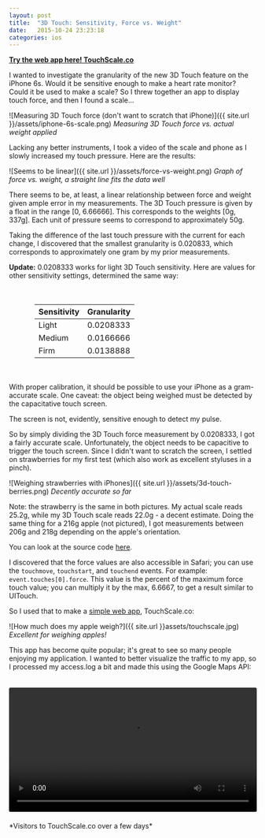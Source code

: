 ```yaml
---
layout: post
title:  "3D Touch: Sensitivity, Force vs. Weight"
date:   2015-10-24 23:23:18
categories: ios
---
```


<style>
img, video {
    width: 100%;
    border-radius: 3px;
    margin: 20px 0px;
}
table {
    width: 400px;
    margin: 50px auto;
}
.page-content a {
    font-weight: bold;
}
</style>

**[Try the web app here! TouchScale.co](http://touchscale.co)**

I wanted to investigate the granularity of the new 3D Touch feature on the iPhone 6s. Would it be sensitive enough to make a heart rate monitor? Could it be used to make a scale? So I threw together an app to display touch force, and then I found a scale...

![Measuring 3D Touch force (don't want to scratch that iPhone)]({{ site.url }}/assets/iphone-6s-scale.png)
*Measuring 3D Touch force vs. actual weight applied*

Lacking any better instruments, I took a video of the scale and phone as I slowly increased my touch pressure. Here are the results:

![Seems to be linear]({{ site.url }}/assets/force-vs-weight.png)
*Graph of force vs. weight, a straight line fits the data well*

There seems to be, at least, a linear relationship between force and weight given ample error in my measurements. The 3D Touch pressure is given by a float in the range [0, 6.66666]. This corresponds to the weights [0g, 337g]. Each unit of pressure seems to correspond to approximately 50g.

Taking the difference of the last touch pressure with the current for each change, I discovered that the smallest granularity is 0.020833, which corresponds to approximately one gram by my prior measurements.

**Update:** 0.0208333 works for light 3D Touch sensitivity. Here are values for other sensitivity settings, determined the same way:

| Sensitivity | Granularity |
| ------- | -------- |
| Light | 0.0208333 |
| Medium | 0.0166666 |
| Firm | 0.0138888 |

With proper calibration, it should be possible to use your iPhone as a gram-accurate scale. One caveat: the object being weighed must be detected by the capacitative touch screen. 

The screen is not, evidently, sensitive enough to detect my pulse.  

So by simply dividing the 3D Touch force measurement by 0.0208333, I got a fairly accurate scale. Unfortunately, the object needs to be capacitive to trigger the touch screen. Since I didn't want to scratch the screen, I settled on strawberries for my first test (which also work as excellent styluses in a pinch). 

![Weighing strawberries with iPhones]({{ site.url }}/assets/3d-touch-berries.png)
*Decently accurate so far*

Note: the strawberry is the same in both pictures. My actual scale reads 25.2g, while my 3D Touch scale reads 22.0g - a decent estimate. Doing the same thing for a 216g apple (not pictured), I got measurements between 206g and 218g depending on the apple's orientation.

You can look at the source code [here](https://github.com/ashertrockman/TouchScale).

I discovered that the force values are also accessible in Safari; you can use the `touchmove`, `touchstart`, and `touchend` events. For example: `event.touches[0].force`.  This value is the percent of the maximum force touch value; you can multiply it by the max, 6.6667, to get a result similar to UITouch.

So I used that to make a [simple web app](http://touchscale.co), TouchScale.co:

![How much does my apple weigh?]({{ site.url }}assets/touchscale.jpg)
*Excellent for weighing apples!*

This app has become quite popular; it's great to see so many people enjoying my application. I wanted to better visualize the traffic to my app, so I processed my access.log a bit and made this using the Google Maps API:

<video autoplay loop style="width: 100%;">
    <source src="{{ site.url }}assets/touchscale-hits.mp4" type="video/mp4">
</video> *Visitors to TouchScale.co over a few days*
